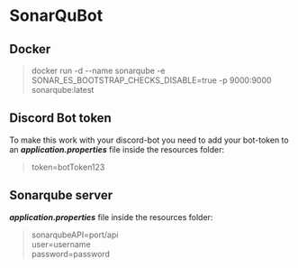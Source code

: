 # SonarQuBot

## Docker

> docker run -d --name sonarqube -e SONAR_ES_BOOTSTRAP_CHECKS_DISABLE=true -p 9000:9000 sonarqube:latest

## Discord Bot token

To make this work with your discord-bot you need to add your bot-token to an ***application.properties*** file inside
the resources folder:

> token=botToken123

## Sonarqube server

***application.properties*** file inside the resources folder:

> sonarqubeAPI=port/api<br>
> user=username<br>
> password=password
